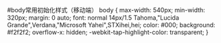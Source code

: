 #body常用初始化样式（移动端）
body { max-width: 540px; min-width: 320px; margin: 0 auto; font: normal 14px/1.5 Tahoma,"Lucida Grande",Verdana,"Microsoft Yahei",STXihei,hei; color: #000; background: #f2f2f2; overflow-x: hidden; -webkit-tap-highlight-color: transparent; }
